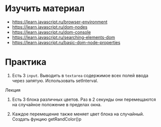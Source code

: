 # Изучить материал

+ https://learn.javascript.ru/browser-environment
+ https://learn.javascript.ru/dom-nodes
+ https://learn.javascript.ru/dom-console
+ https://learn.javascript.ru/searching-elements-dom
+ https://learn.javascript.ru/basic-dom-node-properties

# Практика

1) Есть 3 `input`. Выводить в `textarea` содержимое всех полей ввода через запятую. Использовать setInterval.

 Лекция

1) Есть 3 блока различных цветов. Раз в 2 секунды они перемещаются на случайное положение в пределах окна. 

2) Каждое перемещение также меняет цвет блока на случайный. Создать фунцию getRandColor()p